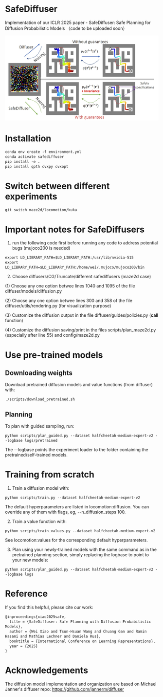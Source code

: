# SafeDiffuser
Implementation of our ICLR 2025 paper - SafeDiffuser: Safe Planning for Diffusion Probabilistic Models （code to be uploaded soon）


![pipeline](imgs/safediffuser.png) 


# Installation
```
conda env create -f environment.yml
conda activate safediffuser
pip install -e .
pip install qpth cvxpy cvxopt
```

# Switch between different experiments
```
git switch maze2d/locomotion/kuka
```

# Important notes for SafeDiffusers

1. run the following code first before running any code to address potential bugs (mujoco200 is needed)
```
export LD_LIBRARY_PATH=$LD_LIBRARY_PATH:/usr/lib/nvidia-515
export LD_LIBRARY_PATH=$LD_LIBRARY_PATH:/home/wei/.mujoco/mujoco200/bin
```
2. Choose diffusers/CG/Truncate/different safediffusers (maze2d case)

(1) Choose any one option betwee lines 1040 and 1095 of the file diffuser/models/diffusion.py

(2) Choose any one option betwee lines 300 and 358 of the file diffuser/utils/rendering.py   (for visualization purpose)

(3) Customize the diffusion output in the file diffuser/guides/policies.py  (__call__ function)

(4) Customize the diffusion saving/print in the files scripts/plan_maze2d.py (especially after line 55) and config/maze2d.py

# Use pre-trained models
## Downloading weights
Download pretrained diffusion models and value functions (from diffuser) with:
```
./scripts/download_pretrained.sh
```

## Planning
To plan with guided sampling, run:
```
python scripts/plan_guided.py --dataset halfcheetah-medium-expert-v2 --logbase logs/pretrained
```
The --logbase points the experiment loader to the folder containing the pretrained/self-trained models.

# Training from scratch
1. Train a diffusion model with:
```
python scripts/train.py --dataset halfcheetah-medium-expert-v2
```
The default hyperparameters are listed in locomotion:diffusion. You can override any of them with flags, eg, --n_diffusion_steps 100.

2. Train a value function with:
```
python scripts/train_values.py --dataset halfcheetah-medium-expert-v2
```
See locomotion:values for the corresponding default hyperparameters.

3. Plan using your newly-trained models with the same command as in the pretrained planning section, simply replacing the logbase to point to your new models:
```
python scripts/plan_guided.py --dataset halfcheetah-medium-expert-v2 --logbase logs
```

# Reference
If you find this helpful, please cite our work:
```
@inproceedings{xiao2025safe,
  title = {SafeDiffuser: Safe Planning with Diffusion Probabilistic Models},
  author = {Wei Xiao and Tsun-Hsuan Wang and Chuang Gan and Ramin Hasani and Mathias Lechner and Daniela Rus},
  booktitle = {International Conference on Learning Representations},
  year = {2025}
}
```

# Acknowledgements
The diffusion model implementation and organization are based on Michael Janner's diffuser repo: https://github.com/jannerm/diffuser
